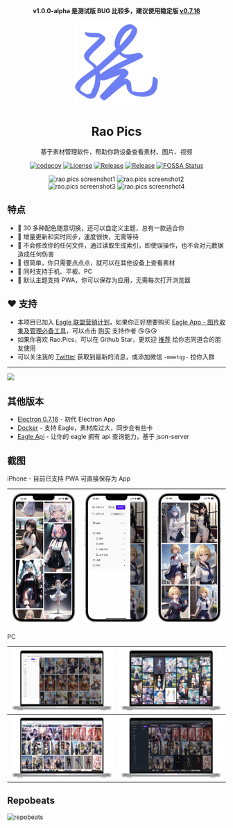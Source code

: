 <p align="center">
    <strong>
        v1.0.0-alpha 是测试版 BUG 比较多，建议使用稳定版 <a href="https://github.com/meetqy/rao-pics/releases/tag/v0.7.16">v0.7.16</a>
    </strong>
</p>

<div align="center">
    <a href="https://rao.pics" target="_blank">
        <img width="196" src="./icons/logo.svg" alt="rao.pics logo"/>
    </a>
    <h1 align="center">Rao Pics</h1>
    <p align="center">基于素材管理软件，帮助你跨设备查看素材、图片、视频</p>
    <p align="center">
        <a href="https://codecov.io/gh/meetqy/rao-pics" target="_blank"><img alt="codecov" src="https://codecov.io/gh/meetqy/rao-pics/graph/badge.svg?token=G9UG6SEOZK"/></a>
        <a href="https://github.com/rao-pics/core/blob/main/LICENSE" target="_blank"><img alt="License" src="https://img.shields.io/github/license/rao-pics/core"/></a>
        <a href="https://github.com/rao-pics/core/releases" target="_blank"><img alt="Release" src="https://img.shields.io/github/v/release/rao-pics/core"/></a>
        <a href="https://github.com/rao-pics/rao-pics/releases" target="_blank"><img alt="Release" src="https://img.shields.io/github/downloads/rao-pics/core/total"/></a>
        <a href="https://app.fossa.com/projects/git%2Bgithub.com%2Fmeetqy%2Frao-pics?ref=badge_small" title="FOSSA Status"><img alt="FOSSA Status" src="https://app.fossa.com/api/projects/git%2Bgithub.com%2Fmeetqy%2Frao-pics.svg?type=small"/></a>
    </p>
</div>

<div align="center">
    <img width='49.5%' src="https://github.com/meetqy/rao-pics/assets/18411315/5c106f28-1122-4f81-a7be-3ac5d1f3d446" alt="rao.pics screenshot1"/>
    <img width='49.5%' src="https://github.com/meetqy/rao-pics/assets/18411315/13a82543-50b5-43b5-9d02-2dc50a03aaa3" alt="rao.pics screenshot2"/>
</div>

<div align="center">
    <img width='49.5%' src="https://github.com/meetqy/rao-pics/assets/18411315/de85b011-f8be-45fd-8841-e9cffcb5a7e5" alt="rao.pics screenshot3"/>
    <img width='49.5%' src="https://github.com/meetqy/rao-pics/assets/18411315/644f81bb-b444-42c3-ae53-e2a2399a1e03" alt="rao.pics screenshot4"/>
</div>

## 特点

- 🎨 30 多种配色随意切换，还可以自定义主题，总有一款适合你
- 🔌 增量更新和实时同步，速度很快，无需等待
- 🔐 不会修改你的任何文件，通过读取生成索引，即使误操作，也不会对元数据造成任何伤害
- 🔸 很简单，你只需要点点点，就可以在其他设备上查看素材
- 📱 同时支持手机、平板、PC
- 📌 默认主题支持 PWA，你可以保存为应用，无需每次打开浏览器

## ❤️ 支持

- 本项目已加入 [Eagle 联盟营销计划](https://eagle.cool/affiliate)，如果你正好想要购买 [Eagle App - 图片收集及管理必备工具](https://eagle.sjv.io/rao)，可以点击 [购买](https://eagle.sjv.io/rao) 支持作者 😘😘😘
- 如果你喜欢 Rao.Pics，可以在 Github Star，更欢迎 [推荐](https://twitter.com/intent/tweet?text=View%20Images%20on%20Any%20device.https://github.com/rao-pics/core) 给你志同道合的朋友使用
- 可以关注我的 [Twitter](https://twitter.com/meetqy) 获取到最新的消息，或添加微信 `-meetqy-` 拉你入群

---

<a href="https://afdian.net/a/raopics" target="_blank" title="爱发电（RaoPics）"><img width="72" src="https://static.afdiancdn.com/static/img/logo/logo.png" /></a>

## 其他版本

- [Electron 0.7.16](https://github.com/meetqy/rao-pics/tree/turbo-electron-prisma) - 初代 Electron App
- [Docker](https://github.com/rao-pics/docker) - 支持 Eagle，素材库过大，同步会有些卡
- [Eagle Api](https://github.com/meetqy/eagle-api) - 让你的 eagle 拥有 api 查询能力，基于 json-server

## 截图

iPhone - 目前已支持 PWA 可直接保存为 App

| <img alt="移动端 pwa 瀑布流演示" src="screenshot/mobile-1.png"/> | <img alt="移动端 pwa 菜单展示" src="screenshot/mobile-2.png"/> | <img alt="移动端 pwa 自适应展示" src="screenshot/mobile-3.png"/> |
| ---------------------------------------------------------------- | -------------------------------------------------------------- | ---------------------------------------------------------------- |

PC

| <img alt="PC 端 菜单展示 light 模式" src="screenshot/pc-1.png"/>   | <img src="screenshot/pc-2.png" alt="PC 端 瀑布流演示 dark 模式" /> |
| ------------------------------------------------------------------ | ------------------------------------------------------------------ |
| <img alt="PC 端 自适应展示 light 模式" src="screenshot/pc-3.png"/> | <img alt="PC 端 菜单展示 dark 模式" src="screenshot/pc-4.png"/>    |

## Repobeats

<img src="https://repobeats.axiom.co/api/embed/e9735009c7d58372e055f2875a36283f25a60540.svg" width="100%"  alt="repobeats"/>
